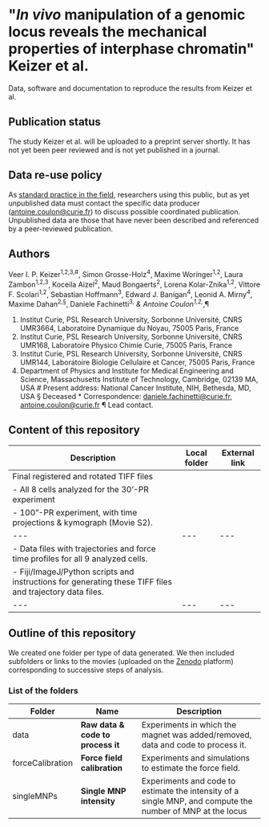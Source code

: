 # "_In vivo_ manipulation of a genomic locus reveals the mechanical properties of interphase chromatin" Keizer et al.

Data, software and documentation to reproduce the results from Keizer et al.

## Publication status
The study Keizer et al. will be uploaded to a preprint server shortly. It has not yet been peer reviewed and is not yet published in a journal.

## Data re-use policy
As [standard practice in the field](https://www.4dnucleome.org/policies.html), researchers using this public, but as yet unpublished data must contact the specific data producer (antoine.coulon@curie.fr) to discuss possible coordinated publication. Unpublished data are those that have never been described and referenced by a peer-reviewed publication.

## Authors
Veer I. P. Keizer<sup>1,2,3,#</sup>, Simon Grosse-Holz<sup>4</sup>, Maxime Woringer<sup>1,2</sup>, Laura Zambon<sup>1,2,3</sup>, Koceila Aizel<sup>2</sup>, Maud Bongaerts<sup>2</sup>, Lorena Kolar-Znika<sup>1,2</sup>, Vittore F. Scolari<sup>1,2</sup>, Sebastian Hoffmann<sup>3</sup>, Edward J. Banigan<sup>4</sup>, Leonid A. Mirny<sup>4</sup>, Maxime Dahan<sup>2,§</sup>, Daniele Fachinetti<sup>3,*</sup> & Antoine Coulon<sup>1,2,*,¶</sup>


1.	Institut Curie, PSL Research University, Sorbonne Université, CNRS UMR3664, Laboratoire Dynamique du Noyau, 75005 Paris, France
2.	Institut Curie, PSL Research University, Sorbonne Université, CNRS UMR168, Laboratoire Physico Chimie Curie, 75005 Paris, France
3.	Institut Curie, PSL Research University, Sorbonne Université, CNRS UMR144, Laboratoire Biologie Cellulaire et Cancer, 75005 Paris, France
4.	Department of Physics and Institute for Medical Engineering and Science, Massachusetts Institute of Technology, Cambridge, 02139 MA, USA
\# Present address: National Cancer Institute, NIH, Bethesda, MD, USA
§	Deceased
\*	Correspondence: daniele.fachinetti@curie.fr, antoine.coulon@curie.fr
¶	Lead contact.

## Content of this repository

|Description|Local folder|External link|
|---|---|---|
|Final registered and rotated TIFF files|||
|- All 8 cells analyzed for the 30’-PR experiment| | |
|- 100”-PR experiment, with time projections & kymograph (Movie S2).| | |
| --- | --- | --- |
|-	Data files with trajectories and force time profiles for all 9 analyzed cells.| | |
|-	Fiji/ImageJ/Python scripts and instructions for generating these TIFF files and trajectory data files.| | |
|---|---|---|


## Outline of this repository
We created one folder per type of data generated. We then included subfolders or links to the movies (uploaded on the [Zenodo](https://zenodo.org/) platform) corresponding to successive steps of analysis.

### List of the folders

|Folder|Name|Description|
|---|---|---|
|data|**Raw data & code to process it**|Experiments in which the magnet was added/removed, data and code to process it.|
|forceCalibration|**Force field calibration**|Experiments and simulations to estimate the force field.|
|singleMNPs|**Single MNP intensity**|Experiments and code to estimate the intensity of a single MNP, and compute the number of MNP at the locus|
